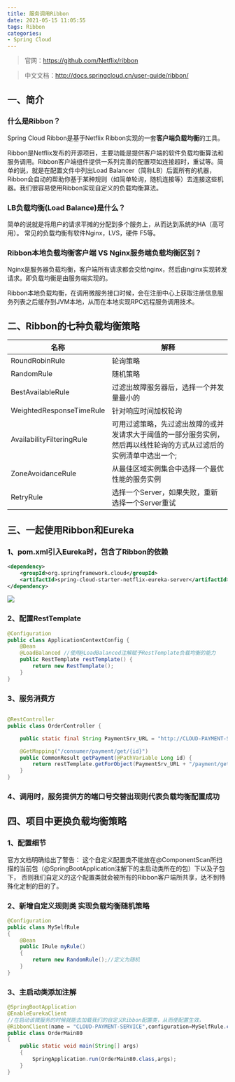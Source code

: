 ```yaml
---
title: 服务调用Ribbon
date: 2021-05-15 11:05:55
tags: Ribbon
categories: 
- Spring Cloud
---
```

> 官网：https://github.com/Netflix/ribbon

> 中文文档：http://docs.springcloud.cn/user-guide/ribbon/

## 一、简介

### 什么是Ribbon？

Spring Cloud Ribbon是基于Netflix Ribbon实现的一套**客户端负载均衡**的工具。

Ribbon是Netflix发布的开源项目，主要功能是提供客户端的软件负载均衡算法和服务调用。Ribbon客户端组件提供一系列完善的配置项如连接超时，重试等。简单的说，就是在配置文件中列出Load Balancer（简称LB）后面所有的机器，Ribbon会自动的帮助你基于某种规则（如简单轮询，随机连接等）去连接这些机器。我们很容易使用Ribbon实现自定义的负载均衡算法。

### LB负载均衡(Load Balance)是什么？

简单的说就是将用户的请求平摊的分配到多个服务上，从而达到系统的HA（高可用）。
常见的负载均衡有软件Nginx，LVS，硬件 F5等。

<!--more-->

### Ribbon本地负载均衡客户端 VS Nginx服务端负载均衡区别？

 Nginx是服务器负载均衡，客户端所有请求都会交给nginx，然后由nginx实现转发请求。即负载均衡是由服务端实现的。

 Ribbon本地负载均衡，在调用微服务接口时候，会在注册中心上获取注册信息服务列表之后缓存到JVM本地，从而在本地实现RPC远程服务调用技术。

##  二、Ribbon的七种负载均衡策略

| 名称                      | 解释                                                         |
| ------------------------- | ------------------------------------------------------------ |
| RoundRobinRule            | 轮询策略                                                     |
| RandomRule                | 随机策略                                                     |
| BestAvailableRule         | 过滤出故障服务器后，选择一个并发量最小的                     |
| WeightedResponseTimeRule  | 针对响应时间加权轮询                                         |
| AvailabilityFilteringRule | 可用过滤策略，先过滤出故障的或并发请求大于阈值的一部分服务实例，然后再以线性轮询的方式从过滤后的实例清单中选出一个; |
| ZoneAvoidanceRule         | 从最佳区域实例集合中选择一个最优性能的服务实例               |
| RetryRule                 | 选择一个Server，如果失败，重新选择一个Server重试             |

## 三、一起使用Ribbon和Eureka

### 1、pom.xml引入Eureka时，包含了Ribbon的依赖

```xml
<dependency>
    <groupId>org.springframework.cloud</groupId>
    <artifactId>spring-cloud-starter-netflix-eureka-server</artifactId>
</dependency>
```

![](https://static01.imgkr.com/temp/04884a4201544954b85887fabcecbb94.png )

### 2、配置RestTemplate

```java
@Configuration
public class ApplicationContextConfig {
    @Bean
    @LoadBalanced //使用@LoadBalanced注解赋予RestTemplate负载均衡的能力
    public RestTemplate restTemplate() {
        return new RestTemplate();
    }
}
```

### 3、服务消费方

```java

@RestController
public class OrderController {

    public static final String PaymentSrv_URL = "http://CLOUD-PAYMENT-SERVICE";

    @GetMapping("/consumer/payment/get/{id}")
    public CommonResult getPayment(@PathVariable Long id) {
        return restTemplate.getForObject(PaymentSrv_URL + "/payment/get/" + id, CommonResult.class, id);
    }
}
```

### 4、调用时，服务提供方的端口号交替出现则代表负载均衡配置成功

## 四、项目中更换负载均衡策略

### 1、配置细节

官方文档明确给出了警告：
这个自定义配置类不能放在@ComponentScan所扫描的当前包（@SpringBootApplication注解下的主启动类所在的包）下以及子包下，
否则我们自定义的这个配置类就会被所有的Ribbon客户端所共享，达不到特殊化定制的目的了。

### 2、新增自定义规则类 实现负载均衡随机策略

```java
@Configuration
public class MySelfRule
{
    @Bean
    public IRule myRule()
    {
        return new RandomRule();//定义为随机
    }
}
```

### 3、主启动类添加注解

```java
@SpringBootApplication
@EnableEurekaClient
//在启动该微服务的时候就能去加载我们的自定义Ribbon配置类，从而使配置生效，
@RibbonClient(name = "CLOUD-PAYMENT-SERVICE",configuration=MySelfRule.class)
public class OrderMain80
{
    public static void main(String[] args)
    {
        SpringApplication.run(OrderMain80.class,args);
    }
}

```


